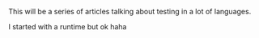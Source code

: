 This will be a series of articles talking about testing in a lot of languages.

I started with a runtime but ok haha